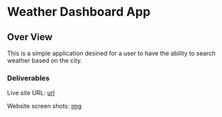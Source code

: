 # Weather Dashboard App

## Over View

This is a simple application desined for a user to have the ability to search weather based on the city.

### Deliverables
Live site URL: [url](https://adamhayward.github.io/Weather_App/)

Website screen shots: [img]()